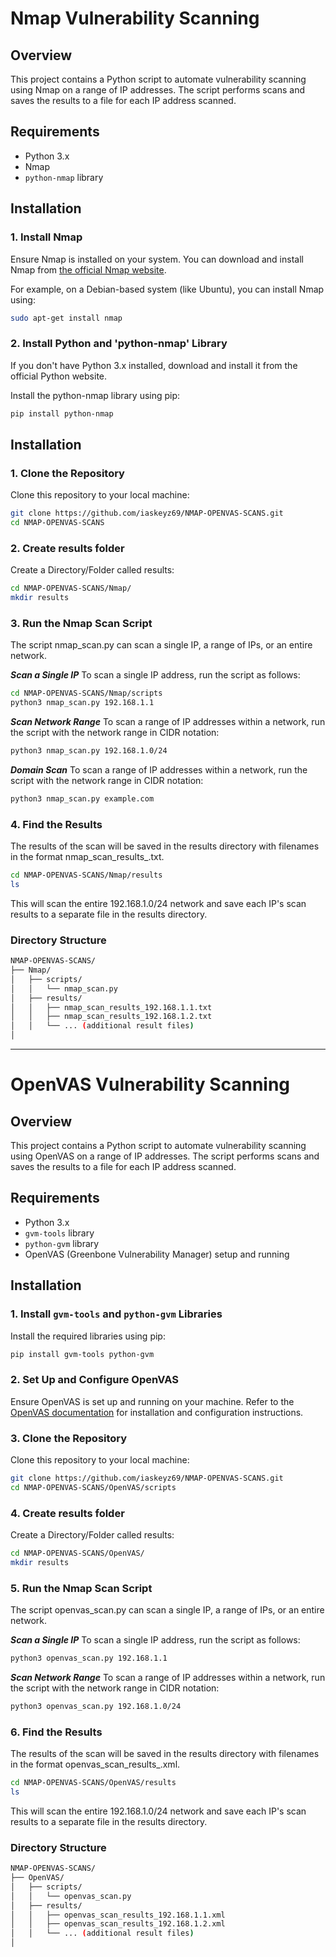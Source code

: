 # Nmap Vulnerability Scanning

## Overview
This project contains a Python script to automate vulnerability scanning using Nmap on a range of IP addresses. The script performs scans and saves the results to a file for each IP address scanned.

## Requirements
- Python 3.x
- Nmap
- `python-nmap` library

## Installation

### 1. Install Nmap
Ensure Nmap is installed on your system. You can download and install Nmap from [the official Nmap website](https://nmap.org/download.html).

For example, on a Debian-based system (like Ubuntu), you can install Nmap using:
```bash
sudo apt-get install nmap
```

### 2. Install Python and 'python-nmap' Library
If you don't have Python 3.x installed, download and install it from the official Python website.

Install the python-nmap library using pip:
```bash
pip install python-nmap
```

## Installation

### 1. Clone the Repository
Clone this repository to your local machine:
```bash
git clone https://github.com/iaskeyz69/NMAP-OPENVAS-SCANS.git
cd NMAP-OPENVAS-SCANS
```
### 2. Create results folder
Create a Directory/Folder called results:
```bash
cd NMAP-OPENVAS-SCANS/Nmap/
mkdir results
```
### 3. Run the Nmap Scan Script
The script nmap_scan.py can scan a single IP, a range of IPs, or an entire network.

***Scan a Single IP***
To scan a single IP address, run the script as follows:
```bash
cd NMAP-OPENVAS-SCANS/Nmap/scripts
python3 nmap_scan.py 192.168.1.1
```

***Scan Network Range***
To scan a range of IP addresses within a network, run the script with the network range in CIDR notation:
```bash
python3 nmap_scan.py 192.168.1.0/24
```


***Domain Scan***
To scan a range of IP addresses within a network, run the script with the network range in CIDR notation:
```bash
python3 nmap_scan.py example.com
```

### 4. Find the Results
The results of the scan will be saved in the results directory with filenames in the format nmap_scan_results_<IP>.txt.
```bash
cd NMAP-OPENVAS-SCANS/Nmap/results
ls
```

This will scan the entire 192.168.1.0/24 network and save each IP's scan results to a separate file in the results directory.

### Directory Structure
```bash
NMAP-OPENVAS-SCANS/
├── Nmap/
│   ├── scripts/
│   │   └── nmap_scan.py
│   ├── results/
│   │   ├── nmap_scan_results_192.168.1.1.txt
│   │   ├── nmap_scan_results_192.168.1.2.txt
│   │   └── ... (additional result files)
│   
```

----

# OpenVAS Vulnerability Scanning

## Overview
This project contains a Python script to automate vulnerability scanning using OpenVAS on a range of IP addresses. The script performs scans and saves the results to a file for each IP address scanned.

## Requirements
- Python 3.x
- `gvm-tools` library
- `python-gvm` library
- OpenVAS (Greenbone Vulnerability Manager) setup and running

## Installation

### 1. Install `gvm-tools` and `python-gvm` Libraries
Install the required libraries using pip:
```bash
pip install gvm-tools python-gvm
```
### 2. Set Up and Configure OpenVAS
Ensure OpenVAS is set up and running on your machine. Refer to the [OpenVAS documentation](https://greenbone.github.io/docs/latest/) for installation and configuration instructions.

### 3. Clone the Repository
Clone this repository to your local machine:
```bash
git clone https://github.com/iaskeyz69/NMAP-OPENVAS-SCANS.git
cd NMAP-OPENVAS-SCANS/OpenVAS/scripts
```
### 4. Create results folder
Create a Directory/Folder called results:
```bash
cd NMAP-OPENVAS-SCANS/OpenVAS/
mkdir results
```

### 5. Run the Nmap Scan Script
The script openvas_scan.py can scan a single IP, a range of IPs, or an entire network.

***Scan a Single IP***
To scan a single IP address, run the script as follows:
```bash
python3 openvas_scan.py 192.168.1.1
```

***Scan Network Range***
To scan a range of IP addresses within a network, run the script with the network range in CIDR notation:
```bash
python3 openvas_scan.py 192.168.1.0/24
```

### 6. Find the Results
The results of the scan will be saved in the results directory with filenames in the format openvas_scan_results_<IP>.xml.
```bash
cd NMAP-OPENVAS-SCANS/OpenVAS/results
ls
```

This will scan the entire 192.168.1.0/24 network and save each IP's scan results to a separate file in the results directory.

### Directory Structure
```bash
NMAP-OPENVAS-SCANS/
├── OpenVAS/
│   ├── scripts/
│   │   └── openvas_scan.py
│   ├── results/
│   │   ├── openvas_scan_results_192.168.1.1.xml
│   │   ├── openvas_scan_results_192.168.1.2.xml
│   │   └── ... (additional result files)
│   

```

